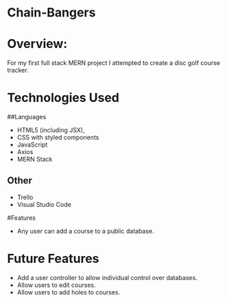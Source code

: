 # Chain-Bangers

# Overview:

For my first full stack MERN project I attempted to create a disc golf course tracker.  

# Technologies Used

##Languages

- HTML5 (including JSX),
- CSS with styled components
- JavaScript
- Axios
- MERN Stack

## Other

- Trello
- Visual Studio Code

#Features

- Any user can add a course to a public database.

# Future Features

- Add a user controller to allow individual control over databases.  
- Allow users to edit courses.
- Allow users to add holes to courses.